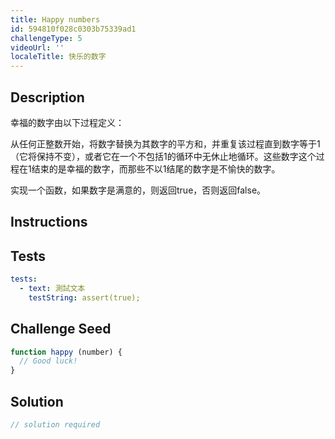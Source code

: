 ```yaml
---
title: Happy numbers
id: 594810f028c0303b75339ad1
challengeType: 5
videoUrl: ''
localeTitle: 快乐的数字
---
```


## Description
<section id="description"><p>幸福的数字由以下过程定义： </p><p>从任何正整数开始，将数字替换为其数字的平方和，并重复该过程直到数字等于1（它将保持不变），或者它在一个不包括1的循环中无休止地循环。这些数字这个过程在1结束的是幸福的数字，而那些不以1结尾的数字是不愉快的数字。 </p><p>实现一个函数，如果数字是满意的，则返回true，否则返回false。 </p></section>

## Instructions
<section id="instructions">
</section>

## Tests
<section id='tests'>

```yml
tests:
  - text: 測試文本
    testString: assert(true);

```

</section>

## Challenge Seed
<section id='challengeSeed'>

<div id='js-seed'>

```js
function happy (number) {
  // Good luck!
}

```

</div>



</section>

## Solution
<section id='solution'>

```js
// solution required
```
</section>
